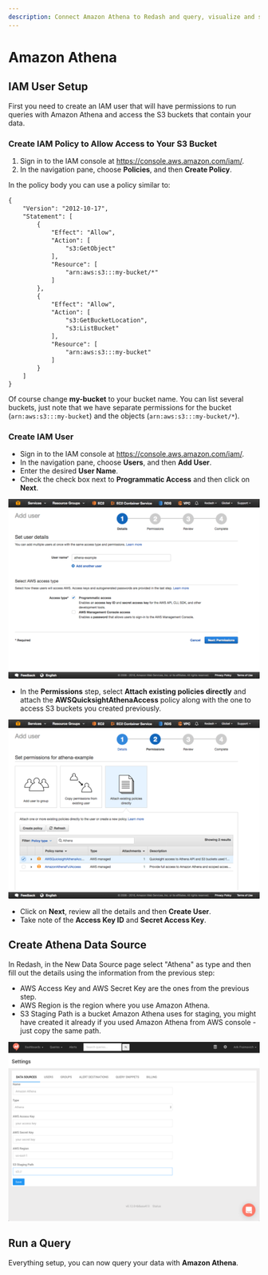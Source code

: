 ```yaml
---
description: Connect Amazon Athena to Redash and query, visualize and share your data in moments.
---
```



# Amazon Athena

## IAM User Setup

First you need to create an IAM user that will have permissions to run queries with Amazon Athena and access the S3 buckets that contain your data.

### Create IAM Policy to Allow Access to Your S3 Bucket

1. Sign in to the IAM console at https://console.aws.amazon.com/iam/.
2. In the navigation pane, choose **Policies**, and then **Create Policy**.

In the policy body you can use a policy similar to:

```
{
    "Version": "2012-10-17",
    "Statement": [
        {
            "Effect": "Allow",
            "Action": [
                "s3:GetObject"
            ],
            "Resource": [
                "arn:aws:s3:::my-bucket/*"
            ]
        },
        {
            "Effect": "Allow",
            "Action": [
                "s3:GetBucketLocation",
                "s3:ListBucket"
            ],
            "Resource": [
                "arn:aws:s3:::my-bucket"
            ]
        }
    ]
}
```
Of course change **my-bucket** to your bucket name. You can list several buckets, just note that we have separate permissions for the bucket (`arn:aws:s3:::my-bucket`) and the objects (`arn:aws:s3:::my-bucket/*`).

### Create IAM User

- Sign in to the IAM console at https://console.aws.amazon.com/iam/.
- In the navigation pane, choose **Users**, and then **Add User**.
- Enter the desired **User Name**.
- Check the check box next to **Programmatic Access** and then click on **Next**.

![](../assets/athena_iam_console1.png)

- In the **Permissions** step, select **Attach existing policies directly** and attach the **AWSQuicksightAthenaAccess** policy along with the one to access S3 buckets you created previously.

![](../assets/athena_iam_console2.png)

- Click on **Next**, review all the details and then **Create User**.
- Take note of the **Access Key ID** and **Secret Access Key**.

## Create Athena Data Source

In Redash, in the New Data Source page select "Athena" as type and then fill out the details using the information from the previous step:

- AWS Access Key and AWS Secret Key are the ones from the previous step.
- AWS Region is the region where you use Amazon Athena.
- S3 Staging Path is a bucket Amazon Athena uses for staging, you might have created it already if you used Amazon Athena from AWS console - just copy the same path.

![](../assets/athena_data_source.png)

## Run a Query

Everything setup, you can now query your data with **Amazon Athena**.
